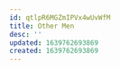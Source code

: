 ```yaml
---
id: qtlpR6MGZmIPVx4wUvWfM
title: Other Men
desc: ''
updated: 1639762693869
created: 1639762693869
---
```


